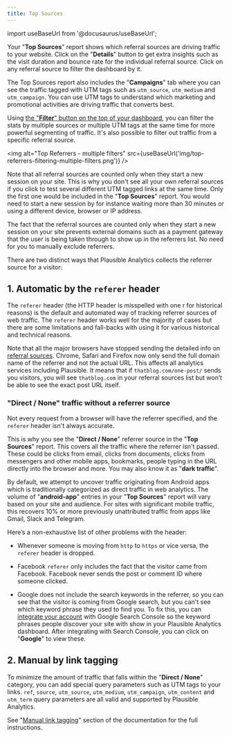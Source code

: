 ```yaml
---
title: Top Sources
--- 
```


import useBaseUrl from '@docusaurus/useBaseUrl';

Your "**Top Sources**" report shows which referral sources are driving traffic to your website. Click on the "**Details**" button to get extra insights such as the visit duration and bounce rate for the individual referral source. Click on any referral source to filter the dashboard by it.

The Top Sources report also includes the "**Campaigns**" tab where you can see the traffic tagged with UTM tags such as `utm_source`, `utm_medium` and `utm_campaign`. You can use UTM tags to understand which marketing and promotional activities are driving traffic that converts best. 

Using [the "**Filter**" button on the top of your dashboard](filters-segments.md), you can filter the stats by multiple sources or multiple UTM tags at the same time for more powerful segmenting of traffic. It's also possible to filter out traffic from a specific referral source.

<img alt="Top Referrers - multiple filters" src={useBaseUrl('img/top-referrers-filtering-multiple-filters.png')} />

Note that all referral sources are counted only when they start a new session on your site. This is why you don't see all your own referral sources if you click to test several different UTM tagged links at the same time. Only the first one would be included in the "**Top Sources**" report. You would need to start a new session by for instance waiting more than 30 minutes or using a different device, browser or IP address.

The fact that the referral sources are counted only when they start a new session on your site prevents external domains such as a payment gateway that the user is being taken through to show up in the referrers list. No need for you to manually exclude referrers.

There are two distinct ways that Plausible Analytics collects the referrer source for a visitor:

## 1. Automatic by the `referer` header

The `referer` header (the HTTP header is misspelled with one r for historical reasons) is the default and automated way of tracking referrer sources of web traffic. The `referer` header works well for the majority of cases but there are some limitations and fall-backs with using it for various historical and technical reasons.

Note that all the major browsers have stopped sending the detailed info on [referral sources](https://plausible.io/blog/referrer-policy). Chrome, Safari and Firefox now only send the full domain name of the referrer and not the actual URL. This affects all analytics services including Plausible. It means that if `thatblog.com/one-post/` sends you visitors, you will see `thatblog.com` in your referral sources list but won’t be able to see the exact post URL itself.

### "Direct / None" traffic without a referrer source

Not every request from a browser will have the referrer specified, and the `referer` header isn't always accurate. 

This is why you see the "**Direct / None**" referrer source in the "**Top Sources**" report. This covers all the traffic where the referrer isn't passed. These could be clicks from email, clicks from documents, clicks from messengers and other mobile apps, bookmarks, people typing in the URL directly into the browser and more. You may also know it as "**dark traffic**".

By default, we attempt to uncover traffic originating from Android apps which is traditionally categorized as direct traffic in web analytics. The volume of "**android-app**" entries in your "**Top Sources**" report will vary based on your site and audience. For sites with significant mobile traffic, this recovers 10% or more previously unattributed traffic from apps like Gmail, Slack and Telegram.

Here’s a non-exhaustive list of other problems with the header:

* Whenever someone is moving from `http` to `https` or vice versa, the `referer` header is dropped.

* Facebook `referer` only includes the fact that the visitor came from Facebook. Facebook never sends the post or comment ID where someone clicked.

* Google does not include the search keywords in the referrer, so you can see that the visitor is coming from Google search, but you can't see which keyword phrase they used to find you. To fix this, you can [integrate your account](google-search-console-integration.md) with Google Search Console so the keyword phrases people discover your site with show in your Plausible Analytics dashboard. After integrating with Search Console, you can click on "**Google**" to view these.

## 2. Manual by link tagging

To minimize the amount of traffic that falls within the "**Direct / None**" category, you can add special query parameters such as UTM tags to your links. `ref`, `source`, `utm_source`, `utm_medium`, `utm_campaign`, `utm_content` and `utm_term` query parameters are all valid and supported by Plausible Analytics.

See "[Manual link tagging](manual-link-tagging.md)" section of the documentation for the full instructions.
